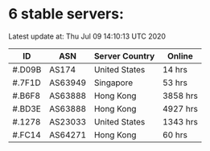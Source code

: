 # 6 stable servers:

Latest update at: Thu Jul 09 14:10:13 UTC 2020

| ID | ASN | Server Country | Online |
| -- | --- | -------------- | ------ |
| #.D09B | AS174 | United States | 14 hrs |
| #.7F1D | AS63949 | Singapore | 53 hrs |
| #.B6F8 | AS63888 | Hong Kong | 3858 hrs |
| #.BD3E | AS63888 | Hong Kong | 4927 hrs |
| #.1278 | AS23033 | United States | 1343 hrs |
| #.FC14 | AS64271 | Hong Kong | 60 hrs |


